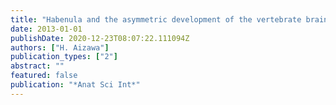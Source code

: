 ```yaml
---
title: "Habenula and the asymmetric development of the vertebrate brain"
date: 2013-01-01
publishDate: 2020-12-23T08:07:22.111094Z
authors: ["H. Aizawa"]
publication_types: ["2"]
abstract: ""
featured: false
publication: "*Anat Sci Int*"
---
```


